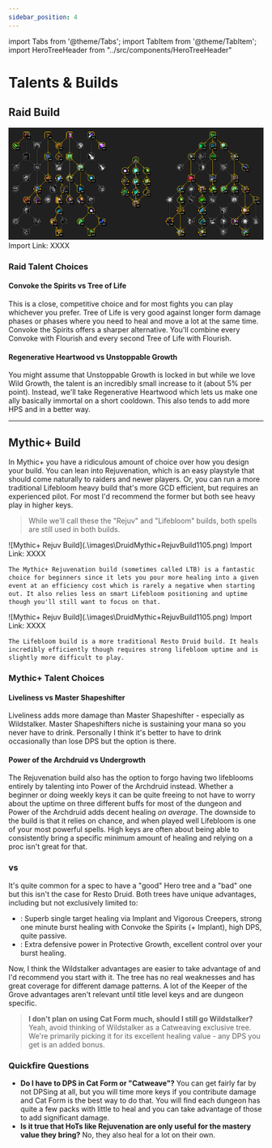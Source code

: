 ```yaml
---
sidebar_position: 4
---
```


import Tabs from '@theme/Tabs';
import TabItem from '@theme/TabItem';
import HeroTreeHeader from "../src/components/HeroTreeHeader"

# Talents & Builds

## Raid Build

![Raid Build](.\images\DruidRaidBuild1105.png)
Import Link: XXXX

### Raid Talent Choices

#### Convoke the Spirits vs Tree of Life

This is a close, competitive choice and for most fights you can play whichever you prefer. Tree of Life is very good against longer form damage phases or phases where you need to heal and move a lot at the same time. Convoke the Spirits offers a sharper alternative. You'll combine every Convoke with Flourish and every second Tree of Life with Flourish.

#### Regenerative Heartwood vs Unstoppable Growth

You might assume that Unstoppable Growth is locked in but while we love Wild Growth, the talent is an incredibly small increase to it (about 5% per point). Instead, we'll take Regenerative Heartwood which lets us make one ally basically immortal on a short cooldown. This also tends to add more HPS and in a better way.

--- 

## Mythic+ Build

In Mythic+ you have a ridiculous amount of choice over how you design your build. You can lean into Rejuvenation, which is an easy playstyle that should come naturally to raiders and newer players. Or, you can run a more traditional Lifebloom heavy build that's more GCD efficient, but requires an experienced pilot. For most I'd recommend the former but both see heavy play in higher keys. 

> While we'll call these the "Rejuv" and "Lifebloom" builds, both spells are still used in both builds. 

<Tabs>
  <TabItem value="M+Rejuv" label="M+ Rejuv Build" default>
    ![Mythic+ Rejuv Build](.\images\DruidMythic+RejuvBuild1105.png)
    Import Link: XXXX
    
    The Mythic+ Rejuvenation build (sometimes called LTB) is a fantastic choice for beginners since it lets you pour more healing into a given event at an efficiency cost which is rarely a negative when starting out. It also relies less on smart Lifebloom positioning and uptime though you'll still want to focus on that.



  </TabItem>
  <TabItem value="M+LB" label="M+ Lifebloom Build">
    ![Mythic+ Rejuv Build](.\images\DruidMythic+RejuvBuild1105.png)
    Import Link: XXXX

    The Lifebloom build is a more traditional Resto Druid build. It heals incredibly efficiently though requires strong lifebloom uptime and is slightly more difficult to play. 
  </TabItem>
</Tabs>

### Mythic+ Talent Choices
#### Liveliness vs Master Shapeshifter

Liveliness adds more damage than Master Shapeshifter - especially as Wildstalker. Master Shapeshifters niche is sustaining your mana so you never have to drink. Personally I think it's better to have to drink occasionally than lose DPS but the option is there.

#### Power of the Archdruid vs Undergrowth

The Rejuvenation build also has the option to forgo having two lifeblooms entirely by talenting into Power of the Archdruid instead. Whether a beginner or doing weekly keys it can be quite freeing to not have to worry about the uptime on three different buffs for most of the dungeon and Power of the Archdruid adds decent healing *on average*. The downside to the build is that it relies on chance, and when played well Lifebloom is one of your most powerful spells. High keys are often about being able to consistently bring a specific minimum amount of healing and relying on a proc isn't great for that. 

### <HeroTreeHeader heroTree="Wildstalker" /> vs <HeroTreeHeader heroTree="Keeper of the Grove" />
It's quite common for a spec to have a "good" Hero tree and a "bad" one but this isn't the case for Resto Druid. Both trees have unique advantages, including but not exclusively limited to:
- <HeroTreeHeader heroTree="Wildstalker" />: Superb single target healing via Implant and Vigorous Creepers, strong one minute burst healing with Convoke the Spirits (+ Implant), high DPS, quite passive.
- <HeroTreeHeader heroTree="Keeper of the Grove" />: Extra defensive power in Protective Growth, excellent control over your burst healing.

Now, I think the Wildstalker advantages are easier to take advantage of and I'd recommend you start with it. The tree has no real weaknesses and has great coverage for different damage patterns. A lot of the Keeper of the Grove advantages aren't relevant until title level keys and are dungeon specific.

> **I don't plan on using Cat Form much, should I still go Wildstalker?** Yeah, avoid thinking of Wildstalker as a Catweaving exclusive tree. We're primarily picking it for its excellent healing value - any DPS you get is an added bonus.


### Quickfire Questions
- **Do I have to DPS in Cat Form or "Catweave"?** You can get fairly far by not DPSing at all, but you will time more keys if you contribute damage and Cat Form is the best way to do that. You will find each dungeon has quite a few packs with little to heal and you can take advantage of those to add significant damage. 
- **Is it true that HoTs like Rejuvenation are only useful for the mastery value they bring?** No, they also heal for a lot on their own.
